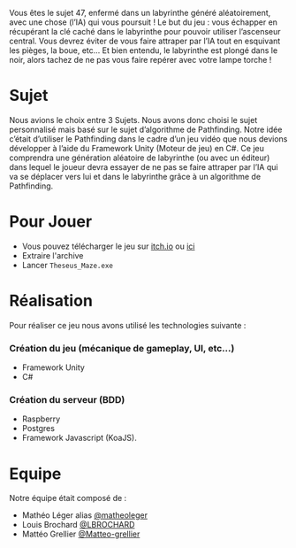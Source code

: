 Vous êtes le sujet 47, enfermé dans un labyrinthe généré aléatoirement, avec une chose (l’IA) qui vous poursuit ! Le but du jeu : vous échapper en récupérant la clé caché dans le labyrinthe pour pouvoir utiliser l’ascenseur central. Vous devrez éviter de vous faire attraper par l’IA tout en esquivant les pièges, la boue, etc… Et bien entendu, le labyrinthe est plongé dans le noir, alors tachez de ne pas vous faire repérer avec votre lampe torche !

# Sujet
Nous avions le choix entre 3 Sujets.
Nous avons donc choisi le sujet personnalisé mais basé sur le sujet d’algorithme de Pathfinding. Notre idée c’était d’utiliser le Pathfinding dans le cadre d’un jeu vidéo que nous devions développer à l’aide du Framework Unity (Moteur de jeu) en C#. Ce jeu comprendra une génération aléatoire de labyrinthe (ou avec un éditeur) dans lequel le joueur devra essayer de ne pas se faire attraper par l’IA qui va se déplacer vers lui et dans le labyrinthe grâce à un algorithme de Pathfinding.
# Pour Jouer
- Vous pouvez télécharger le jeu sur [itch.io](https://chav.itch.io/theseus-maze) ou [ici]()
- Extraire l'archive
- Lancer ``Theseus_Maze.exe``

# Réalisation
Pour réaliser ce jeu nous avons utilisé les technologies suivante :
### Création du jeu (mécanique de gameplay, UI, etc…)
- Framework Unity
- C#

### Création du serveur (BDD)
- Raspberry
- Postgres
- Framework Javascript (KoaJS).
# Equipe
Notre équipe était composé de :
- Mathéo Léger alias [@matheoleger](https://github.com/matheoleger)
- Louis Brochard [@LBROCHARD](https://github.com/LBROCHARD)
- Mattéo Grellier [@Matteo-grellier](https://github.com/Matteo-Grellier)